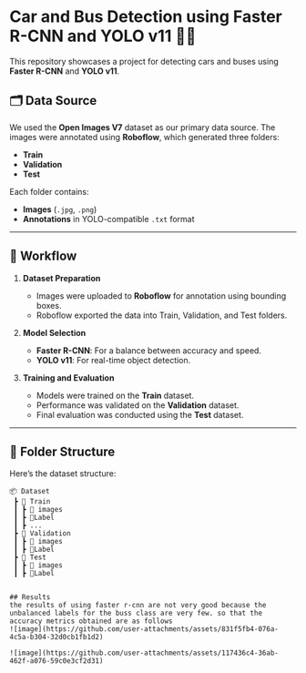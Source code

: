 # Car and Bus Detection using Faster R-CNN and YOLO v11 🚗🚌  

This repository showcases a project for detecting cars and buses using **Faster R-CNN** and **YOLO v11**.  

## 🗂️ Data Source  
We used the **Open Images V7** dataset as our primary data source. The images were annotated using **Roboflow**, which generated three folders:  
- **Train**  
- **Validation**  
- **Test**  

Each folder contains:  
- **Images** (`.jpg`, `.png`)  
- **Annotations** in YOLO-compatible `.txt` format  

---

## 🚀 Workflow  

1. **Dataset Preparation**  
   - Images were uploaded to **Roboflow** for annotation using bounding boxes.  
   - Roboflow exported the data into Train, Validation, and Test folders.  

2. **Model Selection**  
   - **Faster R-CNN**: For a balance between accuracy and speed.  
   - **YOLO v11**: For real-time object detection.  

3. **Training and Evaluation**  
   - Models were trained on the **Train** dataset.  
   - Performance was validated on the **Validation** dataset.  
   - Final evaluation was conducted using the **Test** dataset.  

---

## 📁 Folder Structure  

Here’s the dataset structure:  

```plaintext
📦 Dataset
 ┣ 📂 Train
 ┃ ┣ 📂 images
 ┃ ┣ 📂Label
 ┃ ┣ ...
 ┣ 📂 Validation
 ┃ ┣ 📂 images
 ┃ ┣ 📂Label
 ┣ 📂 Test
 ┃ ┣ 📂 images
 ┃ ┣ 📂Label


## Results
the results of using faster r-cnn are not very good because the unbalanced labels for the buss class are very few. so that the accuracy metrics obtained are as follows
![image](https://github.com/user-attachments/assets/831f5fb4-076a-4c5a-b304-32d0cb1fb1d2)

![image](https://github.com/user-attachments/assets/117436c4-36ab-462f-a076-59c0e3cf2d31)


